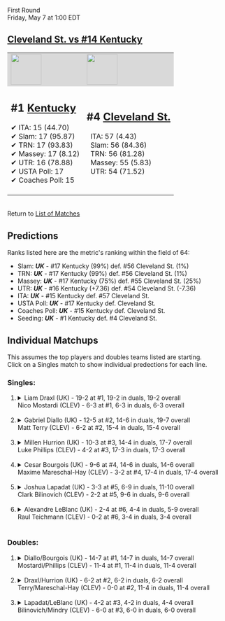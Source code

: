First Round  
Friday, May 7 at 1:00 EDT
## [Cleveland St. vs #14 Kentucky](https://www.ncaa.com/game/5833389) 

<table>  
<tr style="background-color: #d9d9d9 !important"><td><a href="#"><img src="https://www.ncaa.com/sites/default/files/images/logos/schools/k/kentucky.70.png" width="70" height="70" /></a></td><td><a href="#"><img src="https://www.ncaa.com/sites/default/files/images/logos/schools/c/cleveland-st.70.png" width="70" height="70" /></a></td></tr>
<tr><td>  

<h2>#1 <a href="#">Kentucky</a></h2>  
&#10004; ITA: 15 (44.70)<br>  
&#10004; Slam: 17 (95.87)<br>  
&#10004; TRN: 17 (93.83)<br>  
&#10004; Massey: 17 (8.12)<br>  
&#10004; UTR: 16 (78.88)<br>  
&#10004; USTA Poll: 17<br>  
&#10004; Coaches Poll: 15<br>  
<br>  

</td><td>  

<h2>#4 <a href="#">Cleveland St.</a></h2>  
&nbsp; ITA: 57 (4.43)<br>  
&nbsp; Slam: 56 (84.36)<br>  
&nbsp; TRN: 56 (81.28)<br>  
&nbsp; Massey: 55 (5.83)<br>  
&nbsp; UTR: 54 (71.52)<br>  
<br>  

</td></tr></table>  


<br>Return to [List of Matches](../index.md)  

## Predictions  

Ranks listed here are the metric's ranking within the field of 64:  
- Slam: ***UK*** - #17 Kentucky (99%) def. #56 Cleveland St. (1%)  
- TRN: ***UK*** - #17 Kentucky (99%) def. #56 Cleveland St. (1%)  
- Massey: ***UK*** - #17 Kentucky (75%) def. #55 Cleveland St. (25%)  
- UTR: ***UK*** - #16 Kentucky (+7.36) def. #54 Cleveland St. (-7.36)  
- ITA: ***UK*** - #15 Kentucky def. #57 Cleveland St.  
- USTA Poll: ***UK*** - #17 Kentucky def. Cleveland St.  
- Coaches Poll: ***UK*** - #15 Kentucky def. Cleveland St.  
- Seeding: ***UK*** - #1 Kentucky def. #4 Cleveland St.  

## Individual Matchups  
This assumes the top players and doubles teams listed are starting.  
Click on a Singles match to show individual predections for each line.  
### Singles:  

<ol>
<li><details>
<summary markdown="span">Liam Draxl (UK) - 19-2 at #1, 19-2 in duals, 19-2 overall<br>Nico Mostardi (CLEV) - 6-3 at #1, 6-3 in duals, 6-3 overall</summary>
<h4>Predictions</h4><ul>
<li>Slam: <b><i>UK</i></b> - Draxl (98%) def. Mostardi (2%)</li>  
<li>TRN: <b><i>UK</i></b> - Draxl (99%) def. Mostardi (1%)</li>  
<li>Massey: <b><i>UK</i></b> - Draxl (75%) def. Mostardi (25%)</li>  
<li>UTR: <b><i>UK</i></b> - Draxl (96%) def. Mostardi (4%)</li>  
<li>ITA: <b><i>UK</i></b> - Draxl (64.58) def. Mostardi (2.33)</li>  
</ul></details>&nbsp;</li>
<li><details>
<summary markdown="span">Gabriel Diallo (UK) - 12-5 at #2, 14-6 in duals, 19-7 overall<br>Matt Terry (CLEV) - 6-2 at #2, 15-4 in duals, 15-4 overall</summary>
<h4>Predictions</h4><ul>
<li>Slam: <b><i>UK</i></b> - Diallo (94%) def. Terry (6%)</li>  
<li>TRN: <b><i>UK</i></b> - Diallo (96%) def. Terry (4%)</li>  
<li>Massey: <b><i>UK</i></b> - Diallo (75%) def. Terry (25%)</li>  
<li>UTR: <b><i>UK</i></b> - Diallo (95%) def. Terry (5%)</li>  
<li>ITA: <b><i>UK</i></b> - Diallo (37.70) def. Terry (2.92)</li>  
</ul></details>&nbsp;</li>
<li><details>
<summary markdown="span">Millen Hurrion (UK) - 10-3 at #3, 14-4 in duals, 17-7 overall<br>Luke Phillips (CLEV) - 4-2 at #3, 17-3 in duals, 17-3 overall</summary>
<h4>Predictions</h4><ul>
<li>Slam: <b><i>UK</i></b> - Hurrion (96%) def. Phillips (4%)</li>  
<li>TRN: <b><i>UK</i></b> - Hurrion (96%) def. Phillips (4%)</li>  
<li>Massey: <b><i>UK</i></b> - Hurrion (75%) def. Phillips (25%)</li>  
<li>UTR: <b><i>UK</i></b> - Hurrion (94%) def. Phillips (6%)</li>  
<li>ITA: <b><i>UK</i></b> - Hurrion (22.80) def. Phillips (2.83)</li>  
</ul></details>&nbsp;</li>
<li><details>
<summary markdown="span">Cesar Bourgois (UK) - 9-6 at #4, 14-6 in duals, 14-6 overall<br>Maxime Mareschal-Hay (CLEV) - 3-2 at #4, 17-4 in duals, 17-4 overall</summary>
<h4>Predictions</h4><ul>
<li>Slam: <b><i>UK</i></b> - Bourgois (95%) def. Mareschal-Hay (5%)</li>  
<li>TRN: <b><i>UK</i></b> - Bourgois (96%) def. Mareschal-Hay (4%)</li>  
<li>Massey: <b><i>UK</i></b> - Bourgois (75%) def. Mareschal-Hay (25%)</li>  
<li>UTR: <b><i>UK</i></b> - Bourgois (93%) def. Mareschal-Hay (7%)</li>  
<li>ITA: <b><i>UK</i></b> - Bourgois (7.98) def. Mareschal-Hay (2.45)</li>  
</ul></details>&nbsp;</li>
<li><details>
<summary markdown="span">Joshua Lapadat (UK) - 3-3 at #5, 6-9 in duals, 11-10 overall<br>Clark Bilinovich (CLEV) - 2-2 at #5, 9-6 in duals, 9-6 overall</summary>
<h4>Predictions</h4><ul>
<li>Slam: <b><i>UK</i></b> - Lapadat (99%) def. Bilinovich (1%)</li>  
<li>TRN: <b><i>UK</i></b> - Lapadat (99%) def. Bilinovich (1%)</li>  
<li>Massey: <b><i>UK</i></b> - Lapadat (75%) def. Bilinovich (25%)</li>  
<li>UTR: <b><i>UK</i></b> - Lapadat (97%) def. Bilinovich (3%)</li>  
<li>ITA: <b><i>UK</i></b> - Lapadat (6.21) def. Bilinovich (1.91)</li>  
</ul></details>&nbsp;</li>
<li><details>
<summary markdown="span">Alexandre LeBlanc (UK) - 2-4 at #6, 4-4 in duals, 5-9 overall<br>Raul Teichmann (CLEV) - 0-2 at #6, 3-4 in duals, 3-4 overall</summary>
<h4>Predictions</h4><ul>
<li>Slam: <b><i>UK</i></b> - LeBlanc (97%) def. Teichmann (3%)</li>  
<li>TRN: <b><i>UK</i></b> - LeBlanc (97%) def. Teichmann (3%)</li>  
<li>Massey: <b><i>UK</i></b> - LeBlanc (75%) def. Teichmann (25%)</li>  
<li>UTR: <b><i>UK</i></b> - LeBlanc (96%) def. Teichmann (4%)</li>  
</ul></details>&nbsp;</li>
</ol>

### Doubles:  

<ol>
<li><details>
<summary markdown="span">Diallo/Bourgois (UK) - 14-7 at #1, 14-7 in duals, 14-7 overall<br>Mostardi/Phillips (CLEV) - 11-4 at #1, 11-4 in duals, 11-4 overall</summary>
We don't have any metrics for doubles matches</details>&nbsp;</li>
<li><details>
<summary markdown="span">Draxl/Hurrion (UK) - 6-2 at #2, 6-2 in duals, 6-2 overall<br>Terry/Mareschal-Hay (CLEV) - 0-0 at #2, 11-4 in duals, 11-4 overall</summary>
We don't have any metrics for doubles matches</details>&nbsp;</li>
<li><details>
<summary markdown="span">Lapadat/LeBlanc (UK) - 4-2 at #3, 4-2 in duals, 4-4 overall<br>Bilinovich/Mindry (CLEV) - 6-0 at #3, 6-0 in duals, 6-0 overall</summary>
We don't have any metrics for doubles matches</details>&nbsp;</li>
</ol>